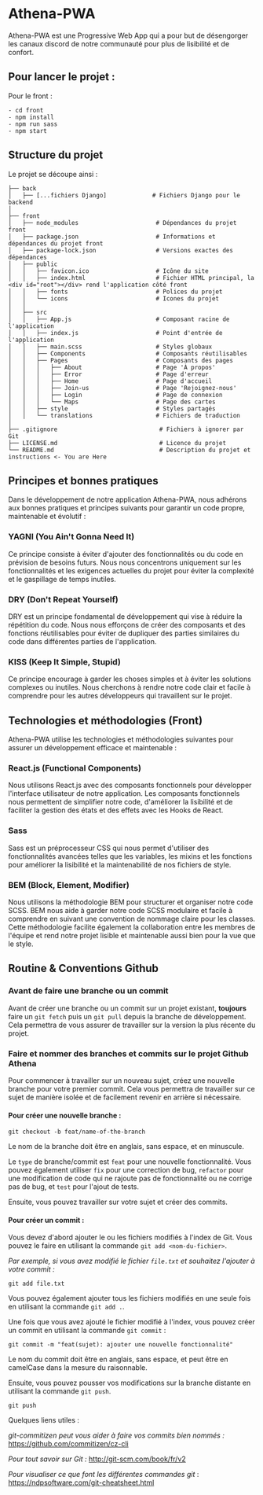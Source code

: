 # Athena-PWA

Athena-PWA est une Progressive Web App qui a pour but de désengorger les canaux discord de notre communauté pour plus de lisibilité et de confort.

## Pour lancer le projet :

Pour le front :
```
- cd front
- npm install
- npm run sass
- npm start
```

## Structure du projet

Le projet se découpe ainsi :

```
├── back
│   ├── [...fichiers Django]             # Fichiers Django pour le backend
│
├── front
│   ├── node_modules                      # Dépendances du projet front
│   ├── package.json                      # Informations et dépendances du projet front
│   ├── package-lock.json                 # Versions exactes des dépendances
│   ├── public
│   │   ├── favicon.ico                   # Icône du site
│   │   ├── index.html                    # Fichier HTML principal, la <div id="root"></div> rend l'application côté front
│   │   ├── fonts                         # Polices du projet
│   │   └── icons                         # Icones du projet
│   │
│   ├── src
│   │   ├── App.js                        # Composant racine de l'application
│   │   ├── index.js                      # Point d'entrée de l'application
│   │   ├── main.scss                     # Styles globaux
│   │   ├── Components                    # Composants réutilisables
│   │   ├── Pages                         # Composants des pages
│   │   │   ├── About                     # Page 'À propos'
│   │   │   ├── Error                     # Page d'erreur
│   │   │   ├── Home                      # Page d'accueil
│   │   │   ├── Join-us                   # Page 'Rejoignez-nous'
│   │   │   ├── Login                     # Page de connexion
│   │   │   └── Maps                      # Page des cartes
│   │   ├── style                         # Styles partagés
│   │   └── translations                  # Fichiers de traduction
│
├── .gitignore                             # Fichiers à ignorer par Git
├── LICENSE.md                             # Licence du projet
└── README.md                              # Description du projet et instructions <- You are Here
```

## Principes et bonnes pratiques

Dans le développement de notre application Athena-PWA, nous adhérons aux bonnes pratiques et principes suivants pour garantir un code propre, maintenable et évolutif :


### YAGNI (You Ain't Gonna Need It)

Ce principe consiste à éviter d'ajouter des fonctionnalités ou du code en prévision de besoins futurs.
Nous nous concentrons uniquement sur les fonctionnalités et les exigences actuelles du projet pour éviter la complexité et le gaspillage de temps inutiles.


### DRY (Don't Repeat Yourself)

DRY est un principe fondamental de développement qui vise à réduire la répétition du code.
Nous nous efforçons de créer des composants et des fonctions réutilisables pour éviter de dupliquer des parties similaires du code dans différentes parties de l'application.


### KISS (Keep It Simple, Stupid)

Ce principe encourage à garder les choses simples et à éviter les solutions complexes ou inutiles.
Nous cherchons à rendre notre code clair et facile à comprendre pour les autres développeurs qui travaillent sur le projet.


## Technologies et méthodologies (Front)

Athena-PWA utilise les technologies et méthodologies suivantes pour assurer un développement efficace et maintenable :


### React.js (Functional Components)

Nous utilisons React.js avec des composants fonctionnels pour développer l'interface utilisateur de notre application.
Les composants fonctionnels nous permettent de simplifier notre code, d'améliorer la lisibilité et de faciliter la gestion des états et des effets avec les Hooks de React.


### Sass

Sass est un préprocesseur CSS qui nous permet d'utiliser des fonctionnalités avancées telles que les variables, les mixins et les fonctions pour améliorer la lisibilité et la maintenabilité de nos fichiers de style.


### BEM (Block, Element, Modifier)

Nous utilisons la méthodologie BEM pour structurer et organiser notre code SCSS. BEM nous aide à garder notre code SCSS modulaire et facile à comprendre en suivant une convention de nommage claire pour les classes.
Cette méthodologie facilite également la collaboration entre les membres de l'équipe et rend notre projet lisible et maintenable aussi bien pour la vue que le style.


## Routine & Conventions Github 


### Avant de faire une branche ou un commit

Avant de créer une branche ou un commit sur un projet existant, **toujours** faire un `git fetch` puis un `git pull` depuis la branche de développement. 
Cela permettra de vous assurer de travailler sur la version la plus récente du projet.


### Faire et nommer des branches et commits sur le projet Github Athena

Pour commencer à travailler sur un nouveau sujet, créez une nouvelle branche pour votre premier commit. 
Cela vous permettra de travailler sur ce sujet de manière isolée et de facilement revenir en arrière si nécessaire.


#### Pour créer une nouvelle branche :

```
git checkout -b feat/name-of-the-branch
```

Le nom de la branche doit être en anglais, sans espace, et en minuscule.

Le `type` de branche/commit est `feat` pour une nouvelle fonctionnalité. 
Vous pouvez également utiliser `fix` pour une correction de bug, `refactor` pour une modification de code qui ne rajoute pas de fonctionnalité ou ne corrige pas de bug, et `test` pour l'ajout de tests.

Ensuite, vous pouvez travailler sur votre sujet et créer des commits.


#### Pour créer un commit : 

Vous devez d'abord ajouter le ou les fichiers modifiés à l'index de Git. 
Vous pouvez le faire en utilisant la commande `git add <nom-du-fichier>`.

*Par exemple, si vous avez modifié le fichier `file.txt` et souhaitez l'ajouter à votre commit :*
```
git add file.txt
```

Vous pouvez également ajouter tous les fichiers modifiés en une seule fois en utilisant la commande `git add .`.


Une fois que vous avez ajouté le fichier modifié à l'index, vous pouvez créer un commit en utilisant la commande `git commit` :
```
git commit -m "feat(sujet): ajouter une nouvelle fonctionnalité"
```

Le nom du commit doit être en anglais, sans espace, et peut être en camelCase dans la mesure du raisonnable.


Ensuite, vous pouvez pousser vos modifications sur la branche distante en utilisant la commande `git push`.
```
git push
```

Quelques liens utiles :

*git-commitizen peut vous aider à faire vos commits bien nommés :* https://github.com/commitizen/cz-cli

*Pour tout savoir sur Git :* http://git-scm.com/book/fr/v2

*Pour visualiser ce que font les différentes commandes git* : https://ndpsoftware.com/git-cheatsheet.html
